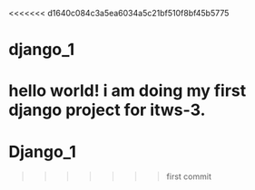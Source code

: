 <<<<<<< d1640c084c3a5ea6034a5c21bf510f8bf45b5775
# django_1
hello world!
i am doing my first django project for itws-3.
=======
# Django_1
>>>>>>> first commit

